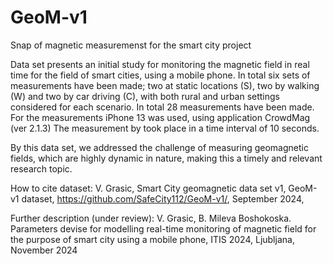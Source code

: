 # GeoM-v1
Snap of magnetic measuremenst for the smart city project

Data set presents an initial study for monitoring the magnetic field in real time for the field of smart cities, using a mobile phone. In total six sets of measurements have been made; two at static locations (S), two by walking (W) and two by car driving (C), with both rural and urban settings considered for each scenario. In total 28 measurements have been made. For the measurements iPhone 13 was used, using application CrowdMag (ver 2.1.3) The measurement by took place in a time interval of 10 seconds. 

By this data set, we addressed the challenge of measuring geomagnetic fields, which are highly dynamic in nature, making this a timely and relevant research topic. 

How to cite dataset:
V. Grasic, Smart City geomagnetic data set v1, GeoM-v1 dataset, https://github.com/SafeCity112/GeoM-v1/, September 2024, 

Further description (under review):
V. Grasic, B. Mileva Boshokoska. Parameters devise for modelling real-time monitoring of magnetic field for the purpose of smart city using a mobile phone, ITIS 2024, Ljubljana, November 2024
